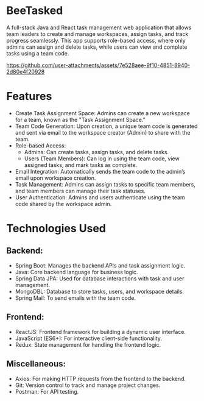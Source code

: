 # BeeTasked
A full-stack Java and React task management web application that allows team leaders to create and manage workspaces, assign tasks, and track progress seamlessly. This app supports role-based access, where only admins can assign and delete tasks, while users can view and complete tasks using a team code.

https://github.com/user-attachments/assets/7e528aee-9f10-4851-8940-2d80e4f20928

# Features
* Create Task Assignment Space: Admins can create a new workspace for a team, known as the "Task Assignment Space."
* Team Code Generation: Upon creation, a unique team code is generated and sent via email to the workspace creator (Admin) to share with the team.
* Role-based Access:
  * Admins: Can create tasks, assign tasks, and delete tasks.
  * Users (Team Members): Can log in using the team code, view assigned tasks, and mark tasks as complete.
* Email Integration: Automatically sends the team code to the admin’s email upon workspace creation.
* Task Management: Admins can assign tasks to specific team members, and team members can manage their task statuses.
* User Authentication: Admins and users authenticate using the team code shared by the workspace admin.

# Technologies Used
## Backend:
* Spring Boot: Manages the backend APIs and task assignment logic.
* Java: Core backend language for business logic.
* Spring Data JPA: Used for database interactions with task and user management.
* MongoDBL: Database to store tasks, users, and workspace details.
* Spring Mail: To send emails with the team code.
  
## Frontend:
* ReactJS: Frontend framework for building a dynamic user interface.
* JavaScript (ES6+): For interactive client-side functionality.
* Redux: State management for handling the frontend logic.
  
## Miscellaneous:
* Axios: For making HTTP requests from the frontend to the backend.
* Git: Version control to track and manage project changes.
* Postman: For API testing.
